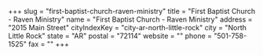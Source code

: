 +++
slug = "first-baptist-church-raven-ministry"
title = "First Baptist Church - Raven Ministry"
name = "First Baptist Church - Raven Ministry"
address = "2015 Main Street"
cityIndexKey = "city-ar-north-little-rock"
city = "North Little Rock"
state = "AR"
postal = "72114"
website = ""
phone = "501-758-1525"
fax = ""
+++
